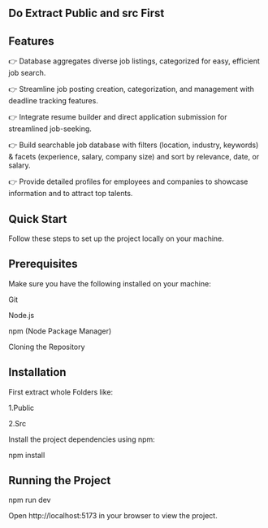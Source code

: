 ## Do Extract Public and src First


## Features

👉 Database aggregates diverse job listings, categorized for easy, efficient job search.

👉 Streamline job posting creation, categorization, and management with deadline tracking features.

👉 Integrate resume builder and direct application submission for streamlined job-seeking.

👉 Build searchable job database with filters (location, industry, keywords) & facets (experience, salary, 
company size) and sort by relevance, date, or salary.


👉 Provide detailed profiles for employees and companies to showcase information and to attract top talents.

## Quick Start
Follow these steps to set up the project locally on your machine.

## Prerequisites
Make sure you have the following installed on your machine:


Git

Node.js

npm (Node Package Manager)

Cloning the Repository

## Installation

First extract whole Folders like:

1.Public

2.Src

Install the project dependencies using npm:

npm install 


## Running the Project

npm run dev

Open http://localhost:5173 in your browser to view the project.


